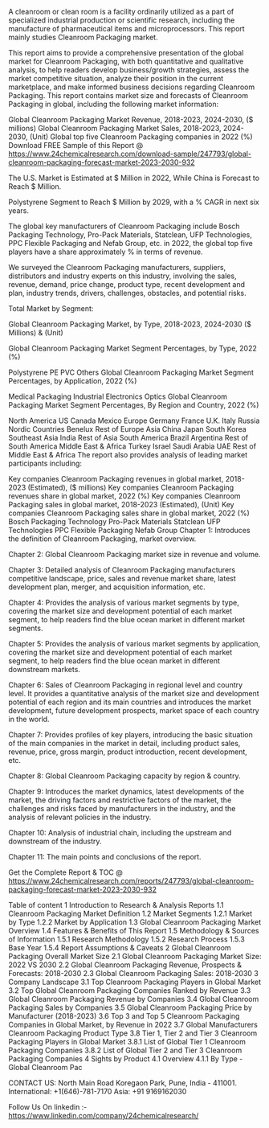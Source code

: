 A cleanroom or clean room is a facility ordinarily utilized as a part of specialized industrial production or scientific research, including the manufacture of pharmaceutical items and microprocessors. This report mainly studies Cleanroom Packaging market.

This report aims to provide a comprehensive presentation of the global market for Cleanroom Packaging, with both quantitative and qualitative analysis, to help readers develop business/growth strategies, assess the market competitive situation, analyze their position in the current marketplace, and make informed business decisions regarding Cleanroom Packaging. This report contains market size and forecasts of Cleanroom Packaging in global, including the following market information:

Global Cleanroom Packaging Market Revenue, 2018-2023, 2024-2030, ($ millions)
Global Cleanroom Packaging Market Sales, 2018-2023, 2024-2030, (Unit)
Global top five Cleanroom Packaging companies in 2022 (%)
Download FREE Sample of this Report @ https://www.24chemicalresearch.com/download-sample/247793/global-cleanroom-packaging-forecast-market-2023-2030-932

The U.S. Market is Estimated at $ Million in 2022, While China is Forecast to Reach $ Million.

Polystyrene Segment to Reach $ Million by 2029, with a % CAGR in next six years.

The global key manufacturers of Cleanroom Packaging include Bosch Packaging Technology, Pro-Pack Materials, Statclean, UFP Technologies, PPC Flexible Packaging and Nefab Group, etc. in 2022, the global top five players have a share approximately % in terms of revenue.

We surveyed the Cleanroom Packaging manufacturers, suppliers, distributors and industry experts on this industry, involving the sales, revenue, demand, price change, product type, recent development and plan, industry trends, drivers, challenges, obstacles, and potential risks.

Total Market by Segment:

Global Cleanroom Packaging Market, by Type, 2018-2023, 2024-2030 ($ Millions) & (Unit)

Global Cleanroom Packaging Market Segment Percentages, by Type, 2022 (%)

Polystyrene
PE
PVC
Others
Global Cleanroom Packaging Market Segment Percentages, by Application, 2022 (%)

Medical Packaging
Industrial
Electronics
Optics
Global Cleanroom Packaging Market Segment Percentages, By Region and Country, 2022 (%)

North America
US
Canada
Mexico
Europe
Germany
France
U.K.
Italy
Russia
Nordic Countries
Benelux
Rest of Europe
Asia
China
Japan
South Korea
Southeast Asia
India
Rest of Asia
South America
Brazil
Argentina
Rest of South America
Middle East & Africa
Turkey
Israel
Saudi Arabia
UAE
Rest of Middle East & Africa
The report also provides analysis of leading market participants including:

Key companies Cleanroom Packaging revenues in global market, 2018-2023 (Estimated), ($ millions)
Key companies Cleanroom Packaging revenues share in global market, 2022 (%)
Key companies Cleanroom Packaging sales in global market, 2018-2023 (Estimated), (Unit)
Key companies Cleanroom Packaging sales share in global market, 2022 (%)
Bosch Packaging Technology
Pro-Pack Materials
Statclean
UFP Technologies
PPC Flexible Packaging
Nefab Group
Chapter 1: Introduces the definition of Cleanroom Packaging, market overview.

Chapter 2: Global Cleanroom Packaging market size in revenue and volume.

Chapter 3: Detailed analysis of Cleanroom Packaging manufacturers competitive landscape, price, sales and revenue market share, latest development plan, merger, and acquisition information, etc.

Chapter 4: Provides the analysis of various market segments by type, covering the market size and development potential of each market segment, to help readers find the blue ocean market in different market segments.

Chapter 5: Provides the analysis of various market segments by application, covering the market size and development potential of each market segment, to help readers find the blue ocean market in different downstream markets.

Chapter 6: Sales of Cleanroom Packaging in regional level and country level. It provides a quantitative analysis of the market size and development potential of each region and its main countries and introduces the market development, future development prospects, market space of each country in the world.

Chapter 7: Provides profiles of key players, introducing the basic situation of the main companies in the market in detail, including product sales, revenue, price, gross margin, product introduction, recent development, etc.

Chapter 8: Global Cleanroom Packaging capacity by region & country.

Chapter 9: Introduces the market dynamics, latest developments of the market, the driving factors and restrictive factors of the market, the challenges and risks faced by manufacturers in the industry, and the analysis of relevant policies in the industry.

Chapter 10: Analysis of industrial chain, including the upstream and downstream of the industry.

Chapter 11: The main points and conclusions of the report.

Get the Complete Report & TOC @ https://www.24chemicalresearch.com/reports/247793/global-cleanroom-packaging-forecast-market-2023-2030-932

Table of content
1 Introduction to Research & Analysis Reports
1.1 Cleanroom Packaging Market Definition
1.2 Market Segments
1.2.1 Market by Type
1.2.2 Market by Application
1.3 Global Cleanroom Packaging Market Overview
1.4 Features & Benefits of This Report
1.5 Methodology & Sources of Information
1.5.1 Research Methodology
1.5.2 Research Process
1.5.3 Base Year
1.5.4 Report Assumptions & Caveats
2 Global Cleanroom Packaging Overall Market Size
2.1 Global Cleanroom Packaging Market Size: 2022 VS 2030
2.2 Global Cleanroom Packaging Revenue, Prospects & Forecasts: 2018-2030
2.3 Global Cleanroom Packaging Sales: 2018-2030
3 Company Landscape
3.1 Top Cleanroom Packaging Players in Global Market
3.2 Top Global Cleanroom Packaging Companies Ranked by Revenue
3.3 Global Cleanroom Packaging Revenue by Companies
3.4 Global Cleanroom Packaging Sales by Companies
3.5 Global Cleanroom Packaging Price by Manufacturer (2018-2023)
3.6 Top 3 and Top 5 Cleanroom Packaging Companies in Global Market, by Revenue in 2022
3.7 Global Manufacturers Cleanroom Packaging Product Type
3.8 Tier 1, Tier 2 and Tier 3 Cleanroom Packaging Players in Global Market
3.8.1 List of Global Tier 1 Cleanroom Packaging Companies
3.8.2 List of Global Tier 2 and Tier 3 Cleanroom Packaging Companies
4 Sights by Product
4.1 Overview
4.1.1 By Type - Global Cleanroom Pac

CONTACT US:
North Main Road Koregaon Park, Pune, India - 411001.
International: +1(646)-781-7170
Asia: +91 9169162030

Follow Us On linkedin :- https://www.linkedin.com/company/24chemicalresearch/
